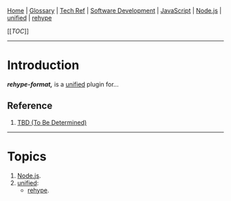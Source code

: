 [Home](/Slalom-LLC/Slalom-Consulting) | [Glossary](/Glossary) | [Tech Ref](/Tech-Ref) | [Software Development](/Tech-Ref/Software-Development) | [JavaScript](/Tech-Ref/Software-Development/JavaScript) | [Node.js](/Tech-Ref/Software-Development/JavaScript/Node.js) | [unified](/Tech-Ref/Software-Development/JavaScript/Node.js/unified) | [rehype](/Tech-Ref/Software-Development/JavaScript/Node.js/unified/rehype)

[[_TOC_]]

---
# Introduction
***rehype-format,*** is a [unified](/Tech-Ref/Software-Development/JavaScript/Node.js/unified) plugin for...

## Reference
1. [TBD (To Be Determined)](/Glossary/TBD-\(To-Be-Determined\))

---
# Topics
1. [Node.js](/Tech-Ref/Software-Development/JavaScript/Node.js).
1. [unified](/Tech-Ref/Software-Development/JavaScript/Node.js/unified):
   - [rehype](/Tech-Ref/Software-Development/JavaScript/Node.js/unified/rehype).
